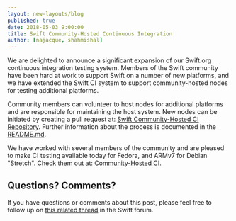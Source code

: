 ```yaml
---
layout: new-layouts/blog
published: true
date: 2018-05-03 9:00:00
title: Swift Community-Hosted Continuous Integration
author: [najacque, shahmishal]
---
```


We are delighted to announce a significant expansion of our Swift.org continuous integration testing system.  Members of the Swift community have been hard at work to support Swift on a number of new platforms, and we have extended the Swift CI system to support community-hosted nodes for testing additional platforms.

Community members can volunteer to host nodes for additional platforms and are responsible for maintaining the host system.  New nodes can be initiated by creating a pull request at: [Swift Community-Hosted CI Repository](https://github.com/apple/swift-community-hosted-continuous-integration).  Further information about the process is documented in the [README.md](https://github.com/apple/swift-community-hosted-continuous-integration/blob/master/README.md).

We have worked with several members of the community and are pleased to make CI testing available today for Fedora, and ARMv7 for Debian "Stretch". Check them out at: [Community-Hosted CI](https://ci-external.swift.org).

## Questions? Comments?

If you have questions or comments about this post, please feel free to follow up on [this related thread](https://forums.swift.org/t/swift-org-blog-swift-community-hosted-continuous-integration/12391) in the Swift forum.
